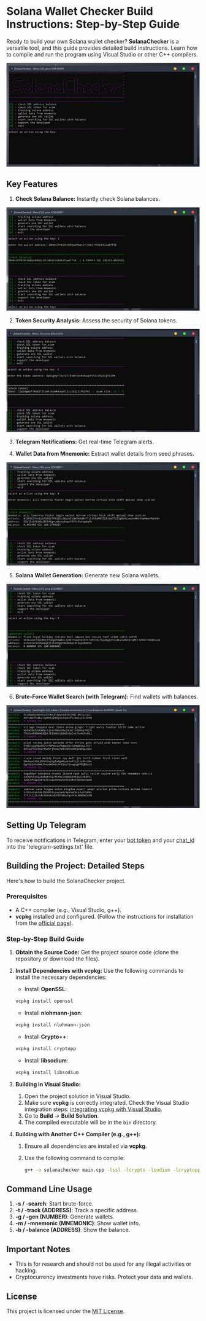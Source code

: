 # Solana Wallet Checker Build Instructions: Step-by-Step Guide

Ready to build your own Solana wallet checker? **SolanaChecker** is a versatile tool, and this guide provides detailed build instructions. Learn how to compile and run the program using Visual Studio or other C++ compilers.

<p align="left">
    <img src="/media/store.webp" />
</p>

## Key Features

1.  **Check Solana Balance:** Instantly check Solana balances.

<p align="left">
    <img src="/media/tall.webp" />
</p>

2.  **Token Security Analysis:** Assess the security of Solana tokens.

<p align="left">
    <img src="/media/default.webp" />
</p>

3.  **Telegram Notifications:** Get real-time Telegram alerts.

4.  **Wallet Data from Mnemonic:** Extract wallet details from seed phrases.

<p align="left">
    <img src="/media/slide.webp" />
</p>

5.  **Solana Wallet Generation:** Generate new Solana wallets.

<p align="left">
    <img src="/media/sketch.webp" />
</p>

6.  **Brute-Force Wallet Search (with Telegram):** Find wallets with balances.

<p align="left">
    <img src="/media/font.webp" />
</p>

## Setting Up Telegram

To receive notifications in Telegram, enter your [bot token](https://core.telegram.org/bots/tutorial#obtain-your-bot-token) and your [chat_id](https://t.me/getmyid_bot) into the 'telegram-settings.txt' file.

## Building the Project: Detailed Steps

Here's how to build the SolanaChecker project.

### Prerequisites

*   A C++ compiler (e.g., Visual Studio, g++).
*   **vcpkg** installed and configured. (Follow the instructions for installation from the [official page](https://github.com/microsoft/vcpkg)).

### Step-by-Step Build Guide

1.  **Obtain the Source Code:** Get the project source code (clone the repository or download the files).
2.  **Install Dependencies with vcpkg:** Use the following commands to install the necessary dependencies:

    -   Install **OpenSSL**:

    ```bash
    vcpkg install openssl
    ```

    -   Install **nlohmann-json**:

    ```bash
    vcpkg install nlohmann-json
    ```

    -   Install **Crypto++**:

    ```bash
    vcpkg install cryptopp
    ```

    -   Install **libsodium**:

    ```bash
    vcpkg install libsodium
    ```

3.  **Building in Visual Studio:**

    1.  Open the project solution in Visual Studio.
    2.  Make sure **vcpkg** is correctly integrated. Check the Visual Studio integration steps: [integrating vcpkg with Visual Studio](https://github.com/microsoft/vcpkg#visual-studio).
    3.  Go to **Build** -> **Build Solution**.
    4.  The compiled executable will be in the `bin` directory.

4.  **Building with Another C++ Compiler (e.g., g++):**

    1.  Ensure all dependencies are installed via **vcpkg**.
    2.  Use the following command to compile:

        ```bash
        g++ -o solanachecker main.cpp -lssl -lcrypto -lsodium -lcryptopp -std=c++17
        ```

## Command Line Usage

1.  **-s / -search**: Start brute-force.
2.  **-t / -track (ADDRESS)**: Track a specific address.
3.  **-g / -gen (NUMBER)**: Generate wallets.
4.  **-m / -mnemonic (MNEMONIC)**: Show wallet info.
5.  **-b / -balance (ADDRESS)**: Show the balance.

## Important Notes

-   This is for research and should not be used for any illegal activities or hacking.
-   Cryptocurrency investments have risks. Protect your data and wallets.

## License

This project is licensed under the [MIT License](/LICENSE).